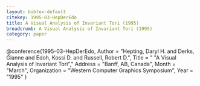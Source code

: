 ```yaml
---
layout: bibtex-default
citekey: 1995-03-HepDerEdo
title: A Visual Analysis of Invariant Tori (1995)
breadcrumb: A Visual Analysis of Invariant Tori (1995)
category: paper
---
```

@conference{1995-03-HepDerEdo,
	Author =  "Hepting, Daryl H. and Derks, Gianne and Edoh, Kossi D. and Russell, Robert D.",
	Title = " "A Visual Analysis of Invariant Tori","
	Address =  "Banff, AB, Canada",
	Month =  "March",
	Organization =  "Western Computer Graphics Symposium",
	Year =  "1995"
}

